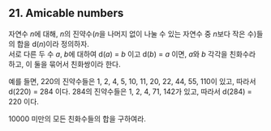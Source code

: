 ## 21. Amicable numbers

자연수 <var>n</var>에 대해, <var>n</var>의 진약수(<var>n</var>을 나머지 없이 나눌 수 있는 자연수 중 <var>n</var>보다 작은 수)들의 합을 d(<var>n</var>)이라 정의하자.<br>
서로 다른 두 수 <var>a</var>, <var>b</var>에 대하여 d(<var>a</var>) = <var>b</var> 이고 d(<var>b</var>) = <var>a</var> 이면, <var>a</var>와 <var>b</var> 각각을 친화수라 하고, 이 둘을 묶어서 친화쌍이라 한다.

예를 들면, 220의 진약수들은 1, 2, 4, 5, 10, 11, 20, 22, 44, 55, 110이 있고, 따라서 d(220) = 284 이다. 284의 진약수들은 1, 2, 4, 71, 142가 있고, 따라서 d(284) = 220 이다.

10000 미만의 모든 친화수들의 합을 구하여라.
